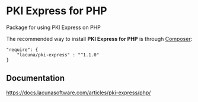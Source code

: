 # PKI Express for PHP

Package for using PKI Express on PHP

The recommended way to install **PKI Express for PHP** is through [Composer](http://getcomposer.org):

    "require": {
        "lacuna/pki-express" : "^1.1.0"
    }

## Documentation

https://docs.lacunasoftware.com/articles/pki-express/php/

